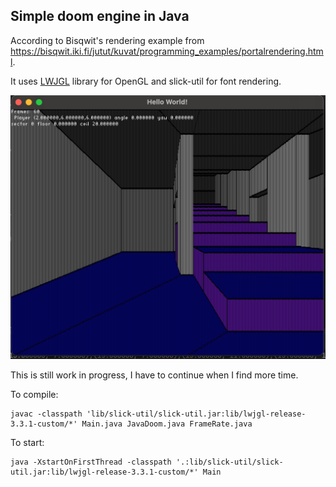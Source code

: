 
## Simple doom engine in Java
According to Bisqwit's rendering example from https://bisqwit.iki.fi/jutut/kuvat/programming_examples/portalrendering.html.

It uses [LWJGL](https://www.lwjgl.org/) library for OpenGL and slick-util for font rendering. 

![Preview](img.jpg)

This is still work in progress, I have to continue when I find more time.

To compile:
```
javac -classpath 'lib/slick-util/slick-util.jar:lib/lwjgl-release-3.3.1-custom/*' Main.java JavaDoom.java FrameRate.java
```

To start:
```
java -XstartOnFirstThread -classpath '.:lib/slick-util/slick-util.jar:lib/lwjgl-release-3.3.1-custom/*' Main
```
